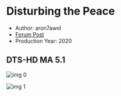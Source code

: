 # Disturbing the Peace

* Author: aron7awol
* [Forum Post](https://www.avsforum.com/threads/bass-eq-for-filtered-movies.2995212/post-59242360)
* Production Year: 2020

## DTS-HD MA 5.1

![img 0](https://i.imgur.com/mF1swuk.jpg)

![img 1](https://i.imgur.com/AlYUs90.png)

